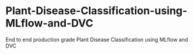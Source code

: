 # Plant-Disease-Classification-using-MLflow-and-DVC
End to end production grade Plant Disease Classification using MLflow and DVC
